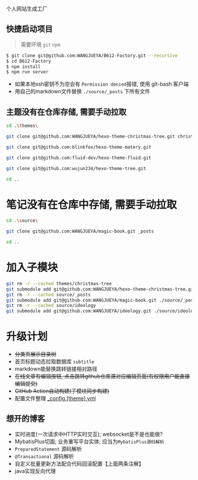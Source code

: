 个人网站生成工厂

## 快捷启动项目

> 需要环境 `git` `npm`

``` bash
$ git clone git@github.com:WANGJUEYA/B612-Factory.git --recursive
$ cd B612-Factory
$ npm install
$ npm run server
```

+ 如果本地ssh密钥不为空会有 `Permission denied`报错, 使用 git-bash 客户端
+ 用自己的markdown文件替换 `./source/_posts` 下所有文件

## 主题没有在仓库存储, 需要手动拉取

```bash
cd .\themes\

git clone git@github.com:WANGJUEYA/hexo-theme-christmas-tree.git christmas-tree

git clone git@github.com:blinkfox/hexo-theme-matery.git

git clone git@github.com:fluid-dev/hexo-theme-fluid.git

git clone git@github.com:wujun234/hexo-theme-tree.git

cd ..
```

# 笔记没有在仓库中存储, 需要手动拉取

```bash
cd .\source\

git clone git@github.com:WANGJUEYA/magic-book.git _posts

cd ..
```

# 加入子模块

```bash
git rm -r --cached themes/christmas-tree
git submodule add git@github.com:WANGJUEYA/hexo-theme-christmas-tree.git ./themes/christmas-tree
git rm -r --cached source/_posts
git submodule add git@github.com:WANGJUEYA/magic-book.git ./source/_posts
git rm -r --cached source/ideology
git submodule add git@github.com:WANGJUEYA/ideology.git ./source/ideology
```

# 升级计划

+ ~~分类页展示目录树~~
+ 首页标题动态拉取数据库 `subtitle`
+ markdown能替换跳转链接相对路径
+ ~~在线文章有编辑按钮, 点击跳转github仓库源对应编辑页面(有权限用户能直接编辑提交)~~
+ ~~GitHub Action自动构建(子模块同步构建)~~
+ 配置文件整理 [_config.\[theme\].yml](https://hexo.io/zh-cn/docs/configuration#%E4%BD%BF%E7%94%A8%E4%BB%A3%E6%9B%BF%E4%B8%BB%E9%A2%98%E9%85%8D%E7%BD%AE%E6%96%87%E4%BB%B6)

## 想开的博客

+ 实时进度(一次请求中HTTP实时交互); websocket是不是也能做?
+ MybatisPlus切面; 业务重写平台实体; 应当为`MybatisPlus源码解析`
+ `PreparedStatement` 源码解析
+ `@Transactional` 源码解析
+ 自定义批量更新方法配合代码回滚配置【上面两条注解】
+ java实现反向代理
